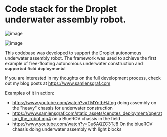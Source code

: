# Code stack for the Droplet underwater assembly robot.

![image](https://github.com/user-attachments/assets/8e9f689d-7dad-43e9-bc76-d2f780d2dae7)

![image](https://github.com/user-attachments/assets/585908d2-875d-49ce-a7c8-c8145cfb581e)


This codebase was developed to support the Droplet autonomous underwater assembly robot. 
The framework was used to achieve the first example of free-floating autonomous underwater construction and supported field deployments!

If you are interested in my thoughts on the full development process, check out my blog posts at https://www.samlensgraf.com

Examples of it in action: 

* https://www.youtube.com/watch?v=TMYntbHJtng doing assembly on the "heavy" chassis for underwater construction
* https://www.samlensgraf.com/static_assets/cenotes_deployment/operating_the_robot.mp4 on a BlueROV chassis in the field
* https://www.youtube.com/watch?v=Cu6AQZC3TJ8 On the blueROV chassis doing underwater assembly with light blocks
